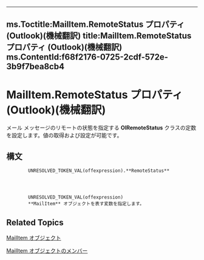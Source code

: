 

---
ms.Toctitle:MailItem.RemoteStatus プロパティ (Outlook)(機械翻訳)
title:MailItem.RemoteStatus プロパティ (Outlook)(機械翻訳)
ms.ContentId:f68f2176-0725-2cdf-572e-3b9f7bea8cb4
---
# MailItem.RemoteStatus プロパティ (Outlook)(機械翻訳)




メール メッセージのリモートの状態を指定する **OlRemoteStatus** クラスの定数を設定します。値の取得および設定が可能です。

## 構文

            UNRESOLVED_TOKEN_VAL(offexpression).**RemoteStatus**




            UNRESOLVED_TOKEN_VAL(offexpression)
            **MailItem** オブジェクトを表す変数を指定します。



## Related Topics

[MailItem オブジェクト](14197346-05d2-0250-fa4c-4a6b07daf25f.md)

[MailItem オブジェクトのメンバー](1094d7df-ee80-a4b0-5a21-db2979506e6b.md)




